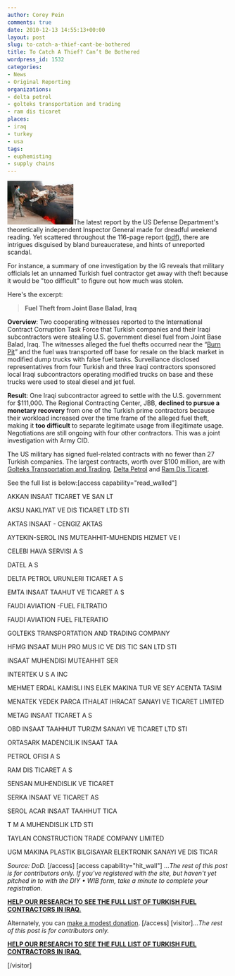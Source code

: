 ```yaml
---
author: Corey Pein
comments: true
date: 2010-12-13 14:55:13+00:00
layout: post
slug: to-catch-a-thief-cant-be-bothered
title: To Catch A Thief? Can’t Be Bothered 
wordpress_id: 1532
categories:
- News
- Original Reporting
organizations:
- delta petrol
- golteks transportation and trading
- ram dis ticaret
places:
- iraq
- turkey
- usa
tags:
- euphemisting
- supply chains
---
```


[![](/images/2010/12/balad-iraq-burn-pit-150x99.jpg)](/images/2010/12/balad-iraq-burn-pit.jpg)The latest report by the US Defense Department's theoretically independent Inspector General made for dreadful weekend reading. Yet scattered throughout the 116-page report ([pdf](http://www.dodig.mil/sar/SAR_OCT_2010.pdf)), there are intrigues disguised by bland bureaucratese, and hints of unreported scandal.

For instance, a summary of one investigation by the IG reveals that military officials let an unnamed Turkish fuel contractor get away with theft because it would be "too difficult" to figure out how much was stolen.

Here's the excerpt:

<!-- more -->


> **Fuel Theft from Joint Base Balad, Iraq**

**Overview**: Two cooperating witnesses reported to the International Contract Corruption Task Force that Turkish companies and their Iraqi subcontractors were stealing U.S. government diesel fuel from Joint Base Balad, Iraq. The witnesses alleged the fuel thefts occurred near the “[Burn Pit](http://www.warisbusiness.com/2010/10/smells-like-freedom/)” and the fuel was transported off base for resale on the black market in modified dump trucks with false fuel tanks. Surveillance disclosed representatives from four Turkish and three Iraqi contractors sponsored local Iraqi subcontractors operating modified trucks on base and these trucks were used to steal diesel and jet fuel.

**Result**: One Iraqi subcontractor agreed to settle with the U.S. government for $111,000. The Regional Contracting Center, JBB, **declined to pursue a monetary recovery** from one of the Turkish prime contractors because their workload increased over the time frame of the alleged fuel theft, making it **too difficult** to separate legitimate usage from illegitimate usage. Negotiations are still ongoing with four other contractors. This was a joint investigation with Army CID.


The US military has signed fuel-related contracts with no fewer than 27 Turkish companies. The largest contracts, worth over $100 million, are with [Golteks Transportation and Trading](http://www.golteksgroup.com/eng/anasayfa.php?sayfa=devam_eden), [Delta Petrol](http://www.deltapetrol.com/en/default.aspx) and [Ram Dis Ticaret](http://www.ram.com.tr/eng/sitemap.asp).

See the full list is below:[access capability="read_walled"]








AKKAN INSAAT TICARET VE SAN LT






AKSU NAKLIYAT VE DIS TICARET LTD STI






AKTAS INSAAT - CENGIZ AKTAS






AYTEKIN-SEROL INS MUTEAHHIT-MUHENDIS HIZMET VE I






CELEBI HAVA SERVISI A S






DATEL A S






DELTA PETROL URUNLERI TICARET A S






EMTA INSAAT TAAHUT VE TICARET A S






FAUDI AVIATION -FUEL FILTRATIO






FAUDI AVIATION FUEL FILTERATIO






GOLTEKS TRANSPORTATION AND TRADING COMPANY






HFMG INSAAT MUH PRO MUS IC VE DIS TIC SAN LTD STI






INSAAT MUHENDISI MUTEAHHIT SER






INTERTEK U S A INC






MEHMET ERDAL KAMISLI INS ELEK MAKINA TUR VE SEY ACENTA TASIM






MENATEK YEDEK PARCA ITHALAT IHRACAT SANAYI VE TICARET LIMITED






METAG INSAAT TICARET A S






OBD INSAAT TAAHHUT TURIZM SANAYI VE TICARET LTD STI






ORTASARK MADENCILIK INSAAT TAA






PETROL OFISI A S






RAM DIS TICARET A S






SENSAN MUHENDISLIK VE TICARET






SERKA INSAAT VE TICARET AS






SEROL ACAR INSAAT TAAHHUT TICA






T M A MUHENDISLIK LTD STI






TAYLAN CONSTRUCTION TRADE COMPANY LIMITED






UGM MAKINA PLASTIK BILGISAYAR ELEKTRONIK SANAYI VE DIS TICAR




_Source: DoD._
[/access]
[access capability="hit_wall"]
..._The rest of this post is for contributors only. If you've registered with the site, but haven't yet pitched in to with the DIY • WIB form, take a minute to complete your registration._


**[HELP OUR RESEARCH TO SEE THE FULL LIST OF TURKISH FUEL CONTRACTORS IN IRAQ.](http://www.warisbusiness.com/diy/)**


Alternately, you can [make a modest donation](http://www.warisbusiness.com/1214-2/).
[/access]
[visitor]..._The rest of this post is for contributors only._


**[HELP OUR RESEARCH TO SEE THE FULL LIST OF TURKISH FUEL CONTRACTORS IN IRAQ.](http://www.warisbusiness.com/diy/)**


[/visitor]

